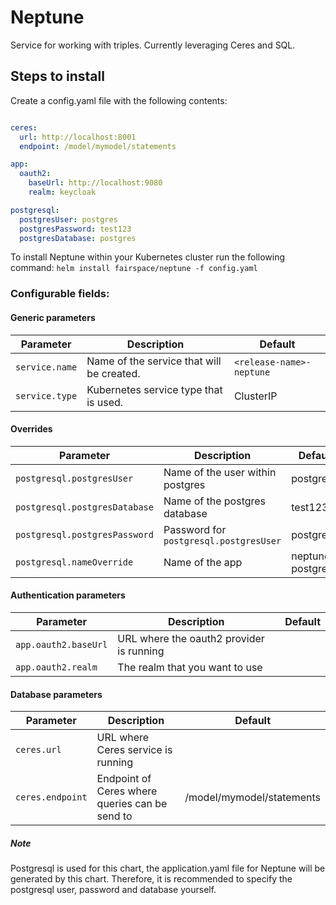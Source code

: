 # Neptune
Service for working with triples. Currently leveraging Ceres and SQL.

## Steps to install
Create a config.yaml file with the following contents:

```yaml

ceres:
  url: http://localhost:8001
  endpoint: /model/mymodel/statements

app:
  oauth2:
    baseUrl: http://localhost:9080
    realm: keycloak

postgresql:
  postgresUser: postgres
  postgresPassword: test123
  postgresDatabase: postgres
```

To install Neptune within your Kubernetes cluster run the following command:
`helm install fairspace/neptune -f config.yaml`

### Configurable fields:

#### Generic parameters
| Parameter  | Description  | Default |
|---|---|---|
| `service.name` | Name of the service that will be created. | `<release-name>-neptune` |
| `service.type` | Kubernetes service type that is used. | ClusterIP |

#### Overrides
| Parameter  | Description  | Default |
|---|---|---|
| `postgresql.postgresUser` | Name of the user within postgres | postgres |
| `postgresql.postgresDatabase` | Name of the postgres database | test123 |
| `postgresql.postgresPassword` | Password for `postgresql.postgresUser` | postgres |
| `postgresql.nameOverride` | Name of the app | neptune-postgresql |

#### Authentication parameters
| Parameter  | Description  | Default |
|---|---|---|
| `app.oauth2.baseUrl` | URL where the oauth2 provider is running |  |
| `app.oauth2.realm` | The realm that you want to use |  |

#### Database parameters
| Parameter  | Description  | Default |
|---|---|---|
| `ceres.url` | URL where Ceres service is running | |
| `ceres.endpoint` | Endpoint of Ceres where queries can be send to | /model/mymodel/statements |

##### Note
Postgresql is used for this chart, the application.yaml file for Neptune will be generated by this chart.
Therefore, it is recommended to specify the postgresql user, password and database yourself.

